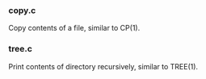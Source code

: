 ### copy.c

Copy contents of a file, similar to CP(1).

### tree.c

Print contents of directory recursively, similar to TREE(1).
